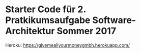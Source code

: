 # Starter Code für 2. Pratkikumsaufgabe Software-Architektur Sommer 2017

 Heroku:
 https://givemeallyourmoneygmbh.herokuapp.com/

